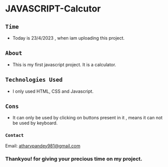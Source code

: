 # JAVASCRIPT-Calcutor

## `Time`
* Today is 23/4/2023 , when iam uploading this project.
## `About`
* This is my first javascript project. It is a calculator.
## `Technologies Used`
* I only used HTML, CSS and Javascript.
## `Cons`
* It can only be used by clicking on buttons present in it , means it can not be used by keyboard.
### `Contact`
Email: <atharvpandey981@gmail.com>

 ### Thankyou! for giving your precious time on my project.
